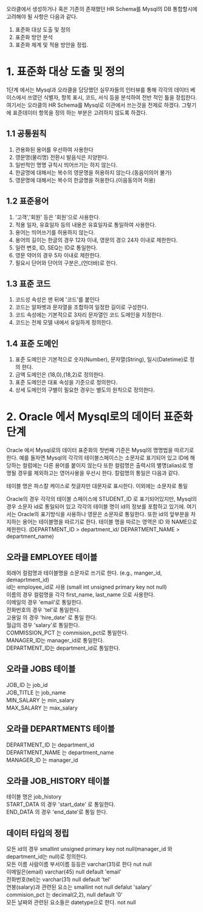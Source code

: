 오라클에서 생성하거나 혹은 기존의 존재했던 HR Schema를 Mysql의 DB 통합할시에 고려해야 될 사항은 다음과 같다.
1. 표준화 대상 도출 및 정의
2. 표준화 방안 분석
3. 표준화 체계 및 적용 방안을 정립.

# 1. 표준화 대상 도출 및 정의
1단계 에서는 Mysql과 오라클을 담당했던 실무자들의 인터뷰를 통해 각각의 데이터 베이스에서 쓰였던 식별자, 항목 표시, 코드, 서식 등을 분석하여
전반 적인 틀을 정립한다. 
여기서는 오라클의 HR Schema를 Mysql로 이관에서 쓰는것을 전제로 하겠다. 그렇기에 표준데이터 항목을 정의 하는 부분은 고려하지 않도록 하겠다. 

## 1.1 공통원칙
1) 관용화된 용어를 우선하여 사용한다
2) 영문명(물리명) 전환시 발음식은 지양한다.
3) 일반적인 명명 규칙시 띄어쓰기는 하지 않는다. 
4) 한글명에 대해서는 복수의 영문명을 허용하지 않는다.(동음이의어 불가)
5) 영문명에 대해서는 복수의 한글명을 허용한다.(이음동의어 허용)

## 1.2 표준용어
1) '고객','회원' 등은 '회원'으로 사용한다.
2) 적용 일자, 유효일자 등의 내용은 유효일자로 통일하여 사용한다.
3) 용어는 띄어쓰기를 허용하지 않는다.
4) 용어의 길이는 한글의 경우 12자 이내, 영문의 경으 24자 이내로 제한한다.
5) 일련 변호, ID, SEQ는 ID로 통일한다.
6) 영문 약어의 경우 5자 이내로 제한한다.
7) 필요시 단어와 단어의 구분은_(언더바)로 한다.

## 1.3 표준 코드
1) 코드성 속성은 맨 뒤에 '코드'를 붙인다 
2) 코드는 알파벳과 문자열을 조합하여 일정한 길이로 구성한다.
3) 코드 속성에는 기본적으로 3자리 문자열인 코드 도메인을 지정한다.
4) 코드는 전체 모델 내에서 유일하게 정의한다. 


## 1.4 표준 도메인
1) 표준 도메인은 기본적으로 숫자(Number), 문자열(String), 일시(Datetime)로 정의 한다. 
2) 금액 도메인은 (18,0),(18,2)로 정의한다.
3) 표준 도메인은 대표 속성을 기준으로 정의한다.
4) 상세 도메인의 구별이 필요한 경우는 별도의 원칙으로 정의한다. 


# 2. Oracle 에서 Mysql로의 데이터 표준화 단계
Oracle 에서 Mysql로의 데이터 표준화의 첫번째 기준은 Mysql의 명명법을 따르기로 한다.
예를 들자면 Mysql의 각각의 테이블스페이스는 소문자로 표기되어 있고 ID에 해당하는 컬럼에는 다른 용어를 붙이지 않는다
또한 컬럼명은 출력시의 별명(alias)로 명명될 경우를 제외하고는 영어사용을 우선시 한다.
칼럼명의 통일은 다음과 같다. 

테이블 명은 파스칼 케이스로 첫글자만 대문자로 표시한다. 이외에는 소문자로 통일

Oracle의 경우 각각의 테이블 스페이스에 STUDENT_ID 로 표기되어있지만, Mysql의 경우 소문자 id로 통일되어 있고 각각의
테이블 명이 id의 정보를 포함하고 있기에. 여기서는 Oracle의 표기방식을 사용하나 영문은 소문자로 통일한다. 또한 id의 앞부분을 차지하는 
용어는 테이블명을 따르기로 한다. 테이블 명을 따르는 영역은 ID 와 NAME으로 제한한다. (DEPARTMENT_ID > department_id/ DEPARTMENT_NAME > department_name)   

## 오라클 EMPLOYEE 테이블
외래어 컬럼명과 테이블명을 소문자로 쓰기로 한다. (e.g., manger_id, demaprtment_id)  
id는 employee_id로 사용 (small int unsigned primary key not null)  
이름의 경우 컬럼명을 각각 first_name, last_name 으로 사용한다.   
이메일의 경우 'email'로 통일한다.  
전화번호의 경우 'tel'로 통일한다.  
고용일 의 경우 'hire_date' 로 통일 한다.  
월급의 경우 'salary'로 통일한다.  
COMMISSION_PCT 는 commision_pct로 통일한다.  
MANAGER_ID는 manager_id로 통일한다.  
DEPARTMENT_ID는 department_id로 통일한다.  

## 오라클 JOBS 테이블
JOB_ID 는 job_id  
JOB_TITLE 는 job_name  
MIN_SALARY 는 min_salary  
MAX_SALARY 는 max_salary  

## 오라클 DEPARTMENTS 테이블
DEPARTMENT_ID 는 department_id  
DEPARTMENT_NAME 는 department_name  
MANAGER_ID 는 manager_id  

## 오라클 JOB_HISTORY 테이블
테이블 명은 job_history  
START_DATA 의 경우 'start_date' 로 통일한다.  
END_DATA 의 경우 'end_date'로 통일 한다.   


## 데이터 타입의 정립
모든 id의 경우 smallint unsigned primary key not null(manager_id 와 department_id는 null)로 정의한다.  
모든 이름 사람이름 부서이름 등등은 varchar(31)로 한다 nut null  
이메일은(email) varchar(45) null default 'email'  
전화번호(tel)는 varchar(31) null default 'tel'  
연봉(salary)과 관련된 요소는 smallint not null defalut 'salary'  
commision_pct 는 decimal(2,2), null default '0'  
모든 날짜와 관련된 요소들은 datetype으로 한다. not null   
